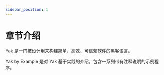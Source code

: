 ```yaml
---
sidebar_position: 1
---
```


# 章节介绍

Yak 是一门被设计用来构建简单、高效、可信赖软件的黑客语言。

Yak by Example 是对 Yak 基于实践的介绍，包含一系列带有注释说明的示例程序。